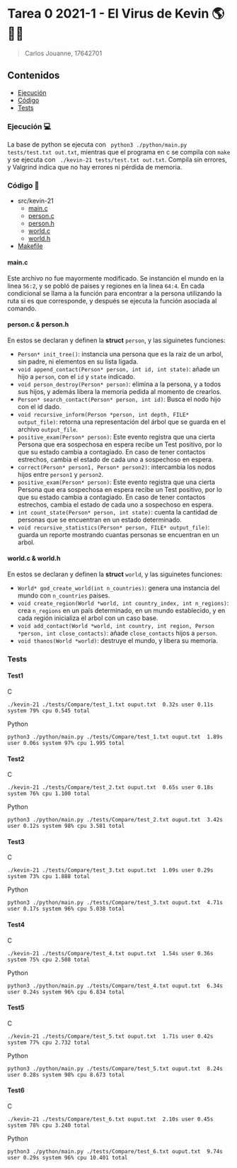 # Tarea 0 2021-1 - El Virus de Kevin 🌎🦠😷
> Carlos Jouanne, 17642701


## Contenidos

* [Ejecución]()
* [Código]()
* [Tests]()


### Ejecución 💻
La base de python se ejecuta con ` python3 ./python/main.py tests/test.txt out.txt`, mientras que
el programa en c se compila con `make` y se ejecuta con ` ./kevin-21 tests/test.txt out.txt`. Compila sin errores, y Valgrind 
indica que no hay errores ni pérdida de memoria.

### Código 📂

* src/kevin-21
  * [main.c](https://github.com/IIC2133-PUC/T0-2021-1-cjjouanne/blob/master/src/kevin-21/main.c)
  * [person.c](https://github.com/IIC2133-PUC/T0-2021-1-cjjouanne/blob/master/src/kevin-21/person.c)
  * [person.h](https://github.com/IIC2133-PUC/T0-2021-1-cjjouanne/blob/master/src/kevin-21/person.h)
  * [world.c](https://github.com/IIC2133-PUC/T0-2021-1-cjjouanne/blob/master/src/kevin-21/world.c)
  * [world.h](https://github.com/IIC2133-PUC/T0-2021-1-cjjouanne/blob/master/src/kevin-21/world.h)
* [Makefile](https://github.com/IIC2133-PUC/T0-2021-1-cjjouanne/blob/master/Makefile)

#### main.c

Este archivo no fue mayormente modificado. Se instanción el mundo en la linea `56:2`, y se pobló de paises y regiones en la linea `64:4`. En cada condicional
se llama a la función para encontrar a la persona utilizando la ruta si es que corresponde, y después se ejecuta la función asociada al comando.

#### person.c & person.h
En estos se declaran y definen la **struct** `person`, y las siguinetes funciones:
* `Person* init_tree()`: instancia una persona que es la raiz de un arbol, sin padre, ni elementos en su lista ligada.
* `void append_contact(Person* person, int id, int state)`: añade un hijo a `person`, con el `id` y `state` indicado.
* `void person_destroy(Person* person)`: elimina a la persona, y a todos sus hijos, y además libera la memoria pedida al momento de crearlos.
* `Person* search_contact(Person* person, int id)`: Busca el nodo hijo con el id dado.
* `void recursive_inform(Person *person, int depth, FILE* output_file)`: retorna una representación del árbol que se guarda en el archivo `output_file`.
* `positive_exam(Person* person)`: Este evento registra que una cierta Persona que era sospechosa en espera recibe un Test positivo, por lo que su estado cambia a contagiado. En caso de tener contactos estrechos, cambia el estado de cada uno a sospechoso en espera.
* `correct(Person* person1, Person* person2)`: intercambia los nodos hijos entre `person1` y `person2`.
* `positive_exam(Person* person)`: Este evento registra que una cierta Persona que era sospechosa en espera recibe un Test positivo, por lo que su estado cambia a contagiado. En caso de tener contactos estrechos, cambia el estado de cada uno a sospechoso en espera.
* `int count_state(Person* person, int state)`: cuenta la cantidad de personas que se encuentran en un estado determinado.
* `void recursive_statistics(Person* person, FILE* output_file)`: guarda un reporte mostrando cuantas personas se encuentran en un arbol.

#### world.c & world.h
En estos se declaran y definen la **struct** `world`, y las siguinetes funciones:
* `World* god_create_world(int n_countries)`: genera una instancia del mundo con `n_countries` paises.
* `void create_region(World *world, int country_index, int n_regions)`: crea `n_regions` en un país determinado, en un mundo establecido, y en cada región inicializa el arbol con un caso base.
* `void add_contact(World *world, int country, int region, Person *person, int close_contacts)`: añade `close_contacts` hijos a `person`.
* `void thanos(World *world)`: destruye el mundo, y libera su memoria.


### Tests

#### Test1
C
```
./kevin-21 ./tests/Compare/test_1.txt ouput.txt  0.32s user 0.11s system 79% cpu 0.545 total
```

Python
```
python3 ./python/main.py ./tests/Compare/test_1.txt ouput.txt  1.89s user 0.06s system 97% cpu 1.995 total
```

#### Test2
C
```
./kevin-21 ./tests/Compare/test_2.txt ouput.txt  0.65s user 0.18s system 76% cpu 1.100 total
```

Python
```
python3 ./python/main.py ./tests/Compare/test_2.txt ouput.txt  3.42s user 0.12s system 98% cpu 3.581 total
```

#### Test3
C
```
./kevin-21 ./tests/Compare/test_3.txt ouput.txt  1.09s user 0.29s system 73% cpu 1.888 total
```

Python
```
python3 ./python/main.py ./tests/Compare/test_3.txt ouput.txt  4.71s user 0.17s system 96% cpu 5.038 total
```

#### Test4
C
```
./kevin-21 ./tests/Compare/test_4.txt ouput.txt  1.54s user 0.36s system 75% cpu 2.508 total
```

Python
```
python3 ./python/main.py ./tests/Compare/test_4.txt ouput.txt  6.34s user 0.24s system 96% cpu 6.834 total
```

#### Test5
C
```
./kevin-21 ./tests/Compare/test_5.txt ouput.txt  1.71s user 0.42s system 77% cpu 2.732 total
```

Python
```
python3 ./python/main.py ./tests/Compare/test_5.txt ouput.txt  8.24s user 0.28s system 98% cpu 8.673 total
```

#### Test6
C
```
./kevin-21 ./tests/Compare/test_6.txt ouput.txt  2.10s user 0.45s system 78% cpu 3.240 total
```

Python
```
python3 ./python/main.py ./tests/Compare/test_6.txt ouput.txt  9.74s user 0.29s system 96% cpu 10.401 total
```
